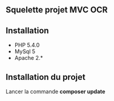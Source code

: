 ## Squelette projet MVC OCR




## Installation
- PHP 5.4.0
- MySql 5
- Apache 2.*



## Installation du projet

Lancer la commande **composer update**








